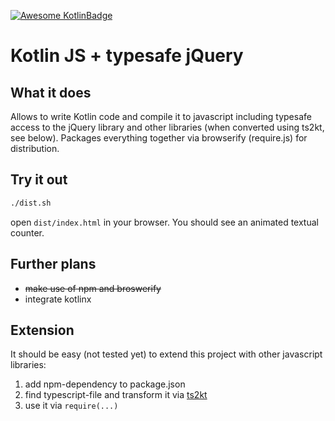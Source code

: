 [![Awesome KotlinBadge](https://kotlin.link/awesome-kotlin.svg)](https://github.com/KotlinBy/awesome-kotlin)

# Kotlin JS + typesafe jQuery

## What it does

Allows to write Kotlin code and compile it to javascript including typesafe access to the jQuery library and other libraries (when converted using ts2kt, see below).
Packages everything together via browserify (require.js) for distribution.

## Try it out

```bash
./dist.sh
```

open `dist/index.html` in your browser.
You should see an animated textual counter.

## Further plans

* ~~make use of npm and broswerify~~
* integrate kotlinx

## Extension

It should be easy (not tested yet) to extend this project with other javascript libraries:

1. add npm-dependency to package.json
1. find typescript-file and transform it via [ts2kt](https://github.com/Kotlin/ts2kt) 
1. use it via ```require(...)```
